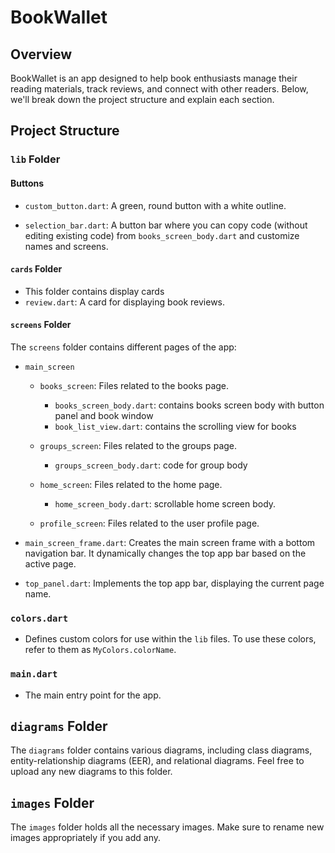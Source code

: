 # BookWallet

## Overview

BookWallet is an app designed to help book enthusiasts manage their reading materials, track reviews, and connect with other readers. Below, we'll break down the project structure and explain each section.

## Project Structure

### `lib` Folder

#### Buttons

- `custom_button.dart`: A green, round button with a white outline.

- `selection_bar.dart`: A button bar where you can copy code (without editing existing code) from `books_screen_body.dart` and customize names and screens.

#### `cards` Folder
-  This folder contains display cards
- `review.dart`: A card for displaying book reviews.

#### `screens` Folder

The `screens` folder contains different pages of the app:

- `main_screen`

  - `books_screen`: Files related to the books page.
    - `books_screen_body.dart`: contains books screen body with button panel and book window
    - `book_list_view.dart`: contains the scrolling view for books

  - `groups_screen`: Files related to the groups page.
    - `groups_screen_body.dart`: code for group body

  - `home_screen`: Files related to the home page.
    - `home_screen_body.dart`: scrollable home screen body.

  - `profile_screen`: Files related to the user profile page.

- `main_screen_frame.dart`: Creates the main screen frame with a bottom navigation bar. It dynamically changes the top app bar based on the active page.

- `top_panel.dart`: Implements the top app bar, displaying the current page name.

### `colors.dart`

- Defines custom colors for use within the `lib` files. To use these colors, refer to them as `MyColors.colorName`.

### `main.dart`

- The main entry point for the app.

## `diagrams` Folder

The `diagrams` folder contains various diagrams, including class diagrams, entity-relationship diagrams (EER), and relational diagrams. Feel free to upload any new diagrams to this folder.

## `images` Folder

The `images` folder holds all the necessary images. Make sure to rename new images appropriately if you add any.
